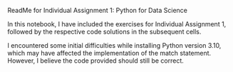 ReadMe for Individual Assignment 1: Python for Data Science

In this notebook, I have included the exercises for Individual Assignment 1, followed by the respective code solutions in the subsequent cells.

I encountered some initial difficulties while installing Python version 3.10, which may have affected the implementation of the match statement. However, I believe the code provided should still be correct.
